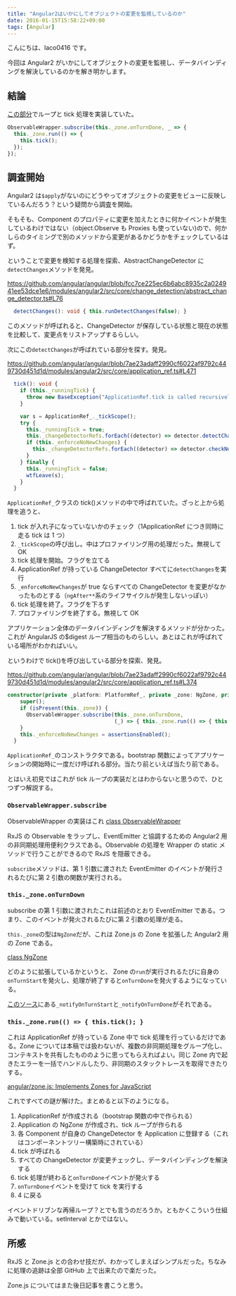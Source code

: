 ```yaml
---
title: "Angular2はいかにしてオブジェクトの変更を監視しているのか"
date: 2016-01-15T15:58:22+09:00
tags: [Angular]
---
```


こんにちは、laco0416 です。

今回は Angular2 がいかにしてオブジェクトの変更を監視し、データバインディングを解決しているのかを解き明かします。

## 結論

[この部分](https://github.com/angular/angular/blob/7ae23adaff2990cf6022af9792c449730d451d1d/modules/angular2/src/core/application_ref.ts#L374)でループと tick 処理を実装していた。

```ts
ObservableWrapper.subscribe(this._zone.onTurnDone, _ => {
  this._zone.run(() => {
    this.tick();
  });
});
```

## 調査開始

Angular2 は`$apply`がないのにどうやってオブジェクトの変更をビューに反映しているんだろう？という疑問から調査を開始。

そもそも、Component のプロパティに変更を加えたときに何かイベントが発生しているわけではない（object.Observe も Proxies も使っていない)ので、何かしらのタイミングで別のメソッドから変更があるかどうかをチェックしているはず。

ということで変更を検知する処理を探索、AbstractChangeDetector に`detectChanges`メソッドを発見。

https://github.com/angular/angular/blob/fcc7ce225ec6b6abc8935c2a024941ee53dce1e6/modules/angular2/src/core/change_detection/abstract_change_detector.ts#L76

```ts
  detectChanges(): void { this.runDetectChanges(false); }
```

このメソッドが呼ばれると、ChangeDetector が保存している状態と現在の状態を比較して、変更点をリストアップするらしい。

次にこの`detectChanges`が呼ばれている部分を探す。発見。

https://github.com/angular/angular/blob/7ae23adaff2990cf6022af9792c449730d451d1d/modules/angular2/src/core/application_ref.ts#L471

```ts
  tick(): void {
    if (this._runningTick) {
      throw new BaseException("ApplicationRef.tick is called recursively");
    }

    var s = ApplicationRef_._tickScope();
    try {
      this._runningTick = true;
      this._changeDetectorRefs.forEach((detector) => detector.detectChanges());
      if (this._enforceNoNewChanges) {
        this._changeDetectorRefs.forEach((detector) => detector.checkNoChanges());
      }
    } finally {
      this._runningTick = false;
      wtfLeave(s);
    }
  }
```

`ApplicationRef_`クラスの tick()メソッドの中で呼ばれていた。ざっと上から処理を追うと、

1. tick が入れ子になっていないかのチェック（1ApplicationRef につき同時に走る tick は 1 つ）
2. `_tickScope`の呼び出し。中はプロファイリング用の処理だった。無視して OK
3. tick 処理を開始。フラグを立てる
4. ApplicationRef が持っている ChangeDetector すべてに`detectChanges`を実行
5. `_enforceNoNewChanges`が true ならすべての ChangeDetector を変更がなかったものとする（`ngAfter**`系のライフサイクルが発生しないっぽい）
6. tick 処理を終了。フラグを下ろす
7. プロファイリングを終了する。無視して OK

アプリケーション全体のデータバインディングを解決するメソッドが分かった。これが AngularJS の\$digest ループ相当のものらしい。あとはこれが呼ばれている場所がわかればいい。

というわけで tick()を呼び出している部分を探索、発見。

https://github.com/angular/angular/blob/7ae23adaff2990cf6022af9792c449730d451d1d/modules/angular2/src/core/application_ref.ts#L374

```ts
constructor(private _platform: PlatformRef_, private _zone: NgZone, private _injector: Injector) {
    super();
    if (isPresent(this._zone)) {
      ObservableWrapper.subscribe(this._zone.onTurnDone,
                                  (_) => { this._zone.run(() => { this.tick(); }); });
    }
    this._enforceNoNewChanges = assertionsEnabled();
  }
```

`ApplicationRef_`のコンストラクタである。bootstrap 関数によってアプリケーションの開始時に一度だけ呼ばれる部分。当たり前といえば当たり前である。

とはいえ初見ではこれが tick ループの実装だとはわからないと思うので、ひとつずつ解説する。

### `ObservableWrapper.subscribe`

ObservableWrapper の実装はこれ
[class ObservableWrapper](https://github.com/angular/angular/blob/fcc7ce225ec6b6abc8935c2a024941ee53dce1e6/modules/angular2/src/facade/async.ts#L26)

RxJS の Observable をラップし、EventEmitter と協調するための Angular2 用の非同期処理用便利クラスである。Observable の処理を Wrapper の static メソッドで行うことができるので RxJS を隠蔽できる。

`subscribe`メソッドは、第 1 引数に渡された EventEmitter のイベントが発行されるたびに第 2 引数の関数が実行される。

### `this._zone.onTurnDown`

subscribe の第 1 引数に渡されたこれは前述のとおり EventEmitter である。つまり、このイベントが発火されるたびに第 2 引数の処理が走る。

`this._zone`の型は`NgZone`だが、これは Zone.js の Zone を拡張した Angular2 用の Zone である。

[class NgZone](https://github.com/angular/angular/blob/fcc7ce225ec6b6abc8935c2a024941ee53dce1e6/modules/angular2/src/core/zone/ng_zone.ts#L92)

どのように拡張しているかというと、
Zone の`run`が実行されるたびに自身の`onTurnStart`を発火し、処理が終了すると`onTurnDone`を発火するようになっている。

[このソース](https://github.com/angular/angular/blob/fcc7ce225ec6b6abc8935c2a024941ee53dce1e6/modules/angular2/src/core/zone/ng_zone.ts#L352)にある`_notifyOnTurnStart`と`_notifyOnTurnDone`がそれである。

### `this._zone.run(() => { this.tick(); }`

これは ApplicationRef が持っている Zone 中で tick 処理を行っているだけである。Zone については本稿では扱わないが、複数の非同期処理をグループ化し、コンテキストを共有したもののように思ってもらえればよい。同じ Zone 内で起きたエラーを一括でハンドルしたり、非同期のスタックトレースを取得できたりする。

[angular/zone.js: Implements Zones for JavaScript](https://github.com/angular/zone.js/)

これですべての謎が解けた。まとめると以下のようになる。

1. ApplicationRef が作成される（bootstrap 関数の中で作られる）
2. Application の NgZone が作成され、tick ループが作られる
3. 各 Component が自身の ChangeDetector を Application に登録する（これはコンポーネントツリー構築時にされている）
4. tick が呼ばれる
5. すべての ChangeDetector が変更チェックし、データバインディングを解決する
6. tick 処理が終わると`onTurnDone`イベントが発火する
7. `onTurnDone`イベントを受けて tick を実行する
8. 4 に戻る

イベントドリブンな再帰ループ？とでも言うのだろうか。ともかくこういう仕組みで動いている。setInterval とかではない。

## 所感

RxJS と Zone.js との合わせ技だが、わかってしまえばシンプルだった。ちなみに処理の追跡は全部 GitHub 上で出来たので楽だった。

Zone.js についてはまた後日記事を書こうと思う。
